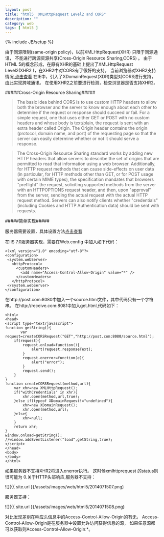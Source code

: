 ```yaml
---
layout: post
title: "html5  XMLHttpRequest Level2 and CORS"
description: ""
category: web
tags: [ html5 ]
---
```

{% include JB/setup %}

由于同源限制(same-origin policy)，以前XMLHttpRequest(XHR) 只限于同源通讯，
不能进行跨源资源共享(Cross-Origin Resource Sharing,CORS) 。
由于HTML 5的概念形成，在原有XHR的基础上提出了XMLHttpRequest Level2(XHR2 )，在XHR2中对CORS有了很好的支持。
当前浏览器对XHR2支持情况,[点击查看](http://caniuse.com/xhr2)
在IE中，引入了XDomainRequest(XDR)类型对CORS进行支持，由此实现跨域通讯。
在使用XHR2之前要进行检测，检查浏览器是否支持XHR2。

<!-- more -->

#####Cross-Origin Resource Sharing#####

> The basic idea behind CORS is to use custom HTTP headers to allow both the browser and 
> the server to know enough about each other to determine 
> if the request or response should succeed or fail.
> For a simple request,
> one that uses either GET or POST with no custom headers and whose body is text/plain, 
> the request is sent with an extra header called Origin. The Origin header contains the origin (protocol, domain name, and port) of the requesting page so that the server can easily determine whether or not it should serve a response.

> The Cross-Origin Resource Sharing standard works by adding new HTTP headers that
>  allow servers to describe the set of origins that are permitted to read that 
>  information using a web browser.
>  Additionally, for HTTP request methods that can cause side-effects on user data 
>  (in particular, for HTTP methods other than GET, or for POST usage with certain MIME types),
>  the specification mandates that browsers "preflight" the request, 
>  soliciting supported methods from the server with an HTTPOPTIONS request header, 
>  and then, upon "approval" from the server, sending the actual request with the actual HTTP request method.  Servers can also notify clients whether "credentials" (including Cookies and HTTP Authentication data) should be sent with requests. 


#####简单实现#####

服务器需要设置，具体设置方法[点击查看](http://enable-cors.org/server.html )

在IIS 7.0服务器实现，需要在Web.config 中加入如下代码：

	<?xml version="1.0" encoding="utf-8"?>
	<configuration>
	 <system.webServer>
	   <httpProtocol>
		 <customHeaders>
		   <add name="Access-Control-Allow-Origin" value="*" />
		 </customHeaders>
	   </httpProtocol>
	 </system.webServer>
	</configuration>

在http://post.com:8080中加入一个source.html文件，其中代码只有一个字符串。
在http://receive.com:8081中加入get.html,代码如下：

	<html>
	<head>
	<script type="text/javascript">
	function getString(){
		   var request=createCORSRequest("GET","http://post.com:8080/source.html");
		if(request){
			request.onload=function(){
				alert(request.responseText);
			}
			request.onerror=function(e){
				alert("error");
			}
			request.send();
		}
	}
	function createCORSRequest(method,url){
		var xhr=new XMLHttpRequest();
		if("withCredentials" in xhr){
			xhr.open(method,url,true);
		}else if(typeof XDomainRequest!="undefined"){
			xhr=new XDomainRequest();	
			xhr.open(method,url);
		}else{
			xhr=null;
		}
		return xhr;
	}
	window.onload=getString();
	//window.addEventListener("load",getString,true);
	</script>
	</head>
	<body>
	</body>
	</html>
	
如果服务器不支持XHR2将进入onerror执行。
这时候xmlhttprequest 的status则很可能为 0.关于HTTP头部响应,服务器不支持：
 
![]({{ site.url }}/assets/images/web/html5/2014071507.png)

服务器支持：
 
 ![]({{ site.url }}/assets/images/web/html5/2014071508.png)
 
对比发现差别在响应头信息中的Access-Control-Allow-Origin的有无，
Access-Control-Allow-Origin是在服务器中设置允许访问获得信息的源，
如果任意源都可以获取则Access-Control-Allow-Origin:\*。
